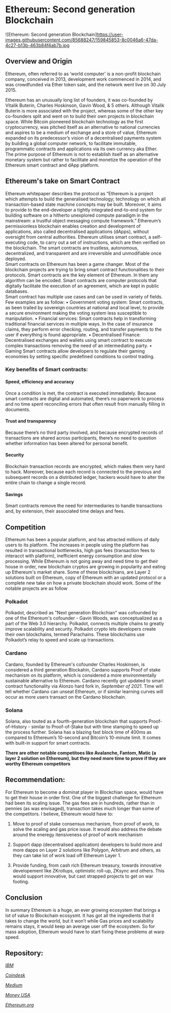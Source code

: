 # Ethereum: Second generation Blockchain

![Ethereum: Second generation Blockchain]https://user-images.githubusercontent.com/85688247/159845853-8c0046a6-47da-4c27-b13b-463b84f4ab7b.jpg

## Overview and Origin

Ethereum, often referred to as ‘world computer’ is a non-profit blockchain company, conceived in 2013, development work commenced in 2014, and was crowdfunded via Ether token sale, and the network went live on 30 July 2015.

Ethereum has an unusually long list of founders, it was co-founded by Vitalik Buterin, Charles Hoskinson, Gavin Wood, & 5 others. Although Vitalik Buterin is more associated with the project, whereas some of the other key co-founders split and went on to build their own projects in blockchain space.
While Bitcoin pioneered blockchain technology as the first cryptocurrency, was pitched itself as an alternative to national currencies and aspires to be a medium of exchange and a store of value, Ethereum expanded on its predecessor’s vision of a decentralised payments system by building a global computer network, to facilitate immutable, programmatic contracts and applications via its own currency aka Ether.  The prime purpose of Ethereum is not to establish itself as an alternative monetary system but rather to facilitate and monetize the operation of the Ethereum smart contract and dApp platform.

## Ethereum's take on Smart Contract
Ethereum whitepaper describes the protocol as “Ethereum is a project which attempts to build the generalised technology; technology on which all transaction-based state machine concepts may be built. Moreover, it aims to provide to the end-developer a tightly integrated end-to-end system for building software on a hitherto unexplored compute paradigm in the mainstream: a trustful object messaging compute framework.”
Ethereum’s permissionless blockchain enables creation and development of applications, also called decentralised applications (dApps), without oversight from central authorities.  Ethereum utilises smart contract, a self-executing code, to carry out a set of instructions, which are then verified on the blockchain. The smart contracts are trustless, autonomous, decentralized, and transparent and are irreversible and unmodifiable once deployed.  
Smart contracts on Ethereum has been a game changer.  Most of the blockchain projects are trying to bring smart contract functionalities to their protocols.  Smart contracts are the key element of Ethereum. In them any algorithm can be encoded. Smart contracts are computer protocols that digitally facilitate the execution of an agreement, which are kept in public databases.	
Smart contract has multiple use cases and can be used in variety of fields.  Few examples are as follow:
•	Government voting system:
Smart contracts, as been trailed by sovereign countries at national and local level, to provide a secure environment making the voting system less susceptible to manipulation.
•	Financial services: 
Smart contracts help in transforming traditional financial services in multiple ways. In the case of insurance claims, they perform error checking, routing, and transfer payments to the user if everything is found appropriate.
•	Decentralised Finance:
Decentralised exchanges and wallets using smart contract to execute complex transactions removing the need of an intermediating party.
•	Gaming
Smart contracts allow developers to regulate their gaming economies by setting specific predefined conditions to control trading.

### Key benefits of Smart contracts:

#### Speed, efficiency and accuracy
Once a condition is met, the contract is executed immediately. Because smart contracts are digital and automated, there’s no paperwork to process and no time spent reconciling errors that often result from manually filling in documents.

#### Trust and transparency
Because there’s no third party involved, and because encrypted records of transactions are shared across participants, there’s no need to question whether information has been altered for personal benefit.

#### Security
Blockchain transaction records are encrypted, which makes them very hard to hack. Moreover, because each record is connected to the previous and subsequent records on a distributed ledger, hackers would have to alter the entire chain to change a single record.

#### Savings
Smart contracts remove the need for intermediaries to handle transactions and, by extension, their associated time delays and fees.

## Competition
Ethereum has been a popular platform, and has attracted millions of daily users to its platform.  The increases in people using the platform has resulted in transactional bottlenecks, high gas fees (transaction fees to interacct with platform), inefficient energy consumption and slow processing.  While Ethereum is not going away and need time to get their house in order, new blockchain cryptos are growing in popularity and eating up Ethereum's market share. Some of these blockchians, are Layer 2 solutions built on Ethereum, copy of Ethereum with an updated protocol or a complete new take on how a private blockchain should work. Some of the notable projects are as follow

### Polkadot
Polkadot, described as "Next generation Blockchian" was cofounded by one of the Ethereum's cofounder - Gavin Woods,  was conceptualized as a part of the Web 3.0 hierarchy. Polkadot, connects multiple chains to greatly improve scalability and security. Polkadot crypto lets developers create their own blockchains, termed Parachains. These blockchains use Polkadot’s relay to speed and scale up transactions.

### Cardano
Cardano, founded by Ethereum's cofounder Charles Hoskinsen, is considered a third generation Blockahin, Cardano supports Proof of stake mechanism on its platform, which is considered a more environmentally sustainable alternative to Ethereum.  Cardano recently got updated to smart contract functionality via Alonzo hard fork in, *September of 2021*.
Time will tell whether Cardano can unseat Ethereum, or if similar learning curves will occur as more users transact on the Cardano blockchain.

### Solana
Solana, also touted as a fourth-generation blockchain that supports Proof-of-History - similar to Proof-of-Stake but with time stamping to speed up the process further.  Solana has a blazing fast block time of 400ms as compared to Ethereum’s 10-second and Bitcoin’s 10-minute limit. It comes with built-in support for smart contracts. 

**There are other notable competitoes like Avalanche, Fantom, Matic (a layer 2 solution on Ethereum), but they need more time to prove if they are worthy Ethereum competitors**

## Recommendation: 
For Ethereum to become a dominat player in Blockchian space, would have to get their house in order first.  One of the biggest challenge for Ethereum had been its scaling issue.  The gas fees are in hundreds, rather than in pennies (as was envisaged), transaction takes much longer than some of the competitors.
I believe, Ethereum would have to:

1. Move to proof of stake consensus mechanism, from proof of work, to solve the scaling and gas price issue.  It would also address the debate around the eneregy itensiveness of proof of work mechanism 

2. Support dapp (decentralised application) developers to build  more and more dapps on Layer 2 solutions like Polygon, Arbitrum and others, as they can take lot of work load off Ethereum Layer 1.

3. Provide funding, from cash rich Ethereum treasury, towards innovative developement like ZKrollups, optimistic roll-up, ZKsync and others.  This would support innovative, but cast strapped projects to get on war footing.

## Conclusion
In summary Ethereum is a huge, an ever growing ecosystem that brings a lot of value to Blockchain ecosysmt.  It has got all the ingredients that it takes to change the world, but it won’t while Gas prices and scalability remains stays, it would keep an average user off the ecosystem. So for mass adoption, Ethereum would have to start fixing these problems at warp speed.



## Repository:  
*[IBM](https://www.ibm.com/topics/smart-contracts)*

*[Coindesk](https://www.coindesk.com/tech/2022/02/10/the-top-ethereum-killers-compared/)*

*[Medium](https://medium.com/lumiwallet/ethereum-explained-problems-basics-and-predictions-a5b5bee1e4a4)*

*[Money USA](https://money.usnews.com/investing/cryptocurrency/articles/blockchain-investments-that-compete-with-ethereum)*

*[Ethereum.org](https://ethereum.org/)*













